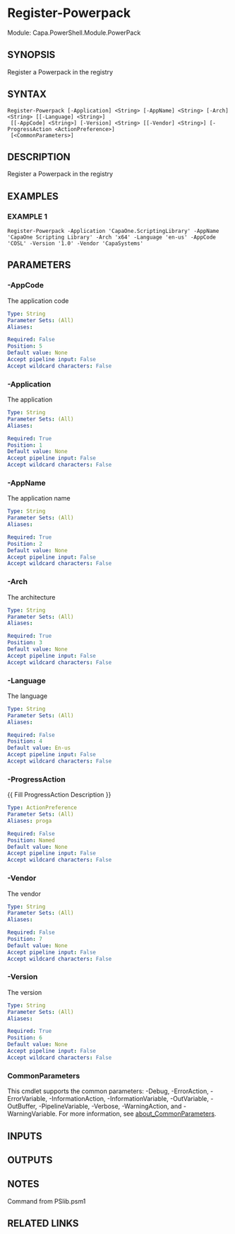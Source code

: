 # Register-Powerpack

Module: Capa.PowerShell.Module.PowerPack

## SYNOPSIS
Register a Powerpack in the registry

## SYNTAX

```
Register-Powerpack [-Application] <String> [-AppName] <String> [-Arch] <String> [[-Language] <String>]
 [[-AppCode] <String>] [-Version] <String> [[-Vendor] <String>] [-ProgressAction <ActionPreference>]
 [<CommonParameters>]
```

## DESCRIPTION
Register a Powerpack in the registry

## EXAMPLES

### EXAMPLE 1
```
Register-Powerpack -Application 'CapaOne.ScriptingLibrary' -AppName 'CapaOne Scripting Library' -Arch 'x64' -Language 'en-us' -AppCode 'COSL' -Version '1.0' -Vendor 'CapaSystems'
```

## PARAMETERS

### -AppCode
The application code

```yaml
Type: String
Parameter Sets: (All)
Aliases:

Required: False
Position: 5
Default value: None
Accept pipeline input: False
Accept wildcard characters: False
```

### -Application
The application

```yaml
Type: String
Parameter Sets: (All)
Aliases:

Required: True
Position: 1
Default value: None
Accept pipeline input: False
Accept wildcard characters: False
```

### -AppName
The application name

```yaml
Type: String
Parameter Sets: (All)
Aliases:

Required: True
Position: 2
Default value: None
Accept pipeline input: False
Accept wildcard characters: False
```

### -Arch
The architecture

```yaml
Type: String
Parameter Sets: (All)
Aliases:

Required: True
Position: 3
Default value: None
Accept pipeline input: False
Accept wildcard characters: False
```

### -Language
The language

```yaml
Type: String
Parameter Sets: (All)
Aliases:

Required: False
Position: 4
Default value: En-us
Accept pipeline input: False
Accept wildcard characters: False
```

### -ProgressAction
{{ Fill ProgressAction Description }}

```yaml
Type: ActionPreference
Parameter Sets: (All)
Aliases: proga

Required: False
Position: Named
Default value: None
Accept pipeline input: False
Accept wildcard characters: False
```

### -Vendor
The vendor

```yaml
Type: String
Parameter Sets: (All)
Aliases:

Required: False
Position: 7
Default value: None
Accept pipeline input: False
Accept wildcard characters: False
```

### -Version
The version

```yaml
Type: String
Parameter Sets: (All)
Aliases:

Required: True
Position: 6
Default value: None
Accept pipeline input: False
Accept wildcard characters: False
```

### CommonParameters
This cmdlet supports the common parameters: -Debug, -ErrorAction, -ErrorVariable, -InformationAction, -InformationVariable, -OutVariable, -OutBuffer, -PipelineVariable, -Verbose, -WarningAction, and -WarningVariable. For more information, see [about_CommonParameters](http://go.microsoft.com/fwlink/?LinkID=113216).

## INPUTS

## OUTPUTS

## NOTES
Command from PSlib.psm1

## RELATED LINKS
